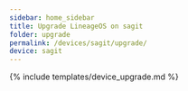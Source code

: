 ```yaml
---
sidebar: home_sidebar
title: Upgrade LineageOS on sagit
folder: upgrade
permalink: /devices/sagit/upgrade/
device: sagit
---
```

{% include templates/device_upgrade.md %}
